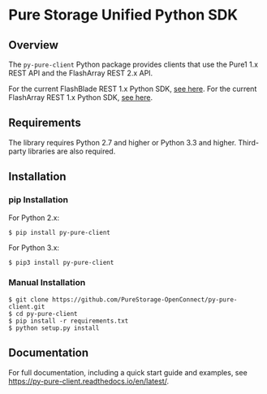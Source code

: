 # Pure Storage Unified Python SDK

## Overview

The `py-pure-client` Python package provides clients that use the Pure1 1.x REST API
and the FlashArray REST 2.x API.

For the current FlashBlade REST 1.x Python SDK, [see here](https://github.com/purestorage/purity_fb_python_client).
For the current FlashArray REST 1.x Python SDK, [see here](https://pypi.org/projects/purestorage).

## Requirements

The library requires Python 2.7 and higher or Python 3.3 and higher. Third-party
libraries are also required.

## Installation

### pip Installation
For Python 2.x:
```
$ pip install py-pure-client
```
For Python 3.x:
```
$ pip3 install py-pure-client
```

### Manual Installation
```
$ git clone https://github.com/PureStorage-OpenConnect/py-pure-client.git
$ cd py-pure-client
$ pip install -r requirements.txt
$ python setup.py install
```

## Documentation

For full documentation, including a quick start guide and examples, see https://py-pure-client.readthedocs.io/en/latest/.
